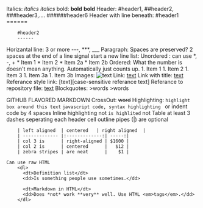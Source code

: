 Italics: *italics* _italics_
bold: **bold** __bold__
Header: #header1, ##header2, ###header3,.... ######header6
	Header with line beneath:
		#header1
		======
		
		#header2
		------
Horizantal line: 3 or more ---, ***, ___
Paragraph:
	Spaces are preserved?
	2 spaces at the end of a line signal start a new line
list:
	Unordered : can use *, -, +
	* Item 1
	* Item 2
	  * Item 2a
	  * Item 2b
	Ordered: What the number is doesn't mean anything.  Automatically just counts up.
	1. Item 1
	1. Item 2
	1. Item 3
	   1. Item 3a
	   1. Item 3b
Images: ![text](url)
Link: 	[text](url)
	Link with title: [text](url "mouse hover title")
	Referance style link: [text][case-sensitive referance text]
	Referance to repository file: [text](../blob/master/LICENSE)
Blockquotes:
	>words
	>words

GITHUB FLAVORED MARKDOWN
	CrossOut: ~~word~~
	Highlighting:
		```
			highlight box around this text
		```
		```javascript
			code, syntax highlighting
		```
		or indent code by 4 spaces
	Inline highlighting
		not `is highlited` not
	Table
		at least 3 dashes seperating each header cell
		outline pipes (|) are optional
		
		| left aligned  | centered   | right aligned  |
		| ------------- |:-------------:| -----:|
		| col 3 is      | right-aligned | $1600 |
		| col 2 is      | centered      |   $12 |
		| zebra stripes | are neat      |    $1 |
		
	Can use raw HTML
		<dl>
		  <dt>Definition list</dt>
		  <dd>Is something people use sometimes.</dd>

		  <dt>Markdown in HTML</dt>
		  <dd>Does *not* work **very** well. Use HTML <em>tags</em>.</dd>
		</dl>

